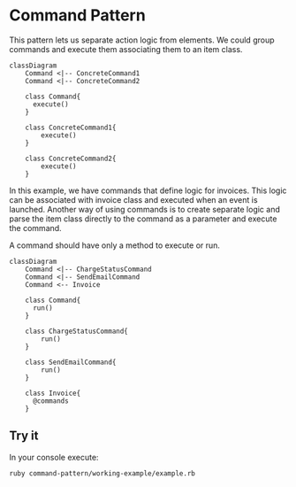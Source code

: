 # Command Pattern

This pattern lets us separate action logic from elements. We could group commands and execute them associating them to an item class.

```mermaid
classDiagram
    Command <|-- ConcreteCommand1
    Command <|-- ConcreteCommand2

    class Command{
      execute()
    }

    class ConcreteCommand1{
        execute()
    }

    class ConcreteCommand2{
        execute()
    }
```

In this example, we have commands that define logic for invoices. This logic can be associated with invoice class and executed when an event is launched. Another way of using commands is to create separate logic and parse the item class directly to the command as a parameter and execute the command.

A command should have only a method to execute or run.

```mermaid
classDiagram
    Command <|-- ChargeStatusCommand
    Command <|-- SendEmailCommand
    Command <-- Invoice

    class Command{
      run()
    }

    class ChargeStatusCommand{
        run()
    }

    class SendEmailCommand{
        run()
    }

    class Invoice{
      @commands
    }
```


## Try it

In your console execute:
```bash
ruby command-pattern/working-example/example.rb
```